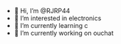 - 👋 Hi, I’m @RJRP44
- 👀 I’m interested in electronics
- 🌱 I’m currently learning c
- 🔨 I’m currently working on ouchat
<!--- - 📫 How to reach me ...--->

<!---
RJRP44/RJRP44 is a ✨ special ✨ repository because its `README.md` (this file) appears on your GitHub profile.
You can click the Preview link to take a look at your changes.
--->
